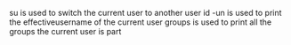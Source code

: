 su is used to switch the current user to another user
id -un is used to print the effectiveusername of the current user
groups is used to print all the groups the current user is part
